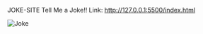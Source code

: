 JOKE-SITE
Tell Me a Joke!!
Link: http://127.0.0.1:5500/index.html

![Joke](https://github.com/prachisinha123/JokeSite/assets/96126032/7135e63c-7e3f-423e-b89e-bd7f9f00c93b)
